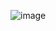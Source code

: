 ![image](https://user-images.githubusercontent.com/113426639/227515180-936e6537-76a6-4b41-97f4-012bb199c64a.png)
